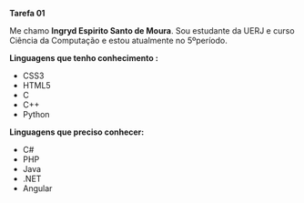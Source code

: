 **Tarefa 01**

Me chamo **Ingryd Espirito Santo de Moura**. 
Sou estudante da UERJ e curso Ciência da Computação e estou atualmente no 5ºperíodo.

**Linguagens que tenho conhecimento :**
- CSS3
- HTML5
- C
- C++
- Python

**Linguagens que preciso conhecer:**
- C#
- PHP
- Java
- .NET
- Angular

